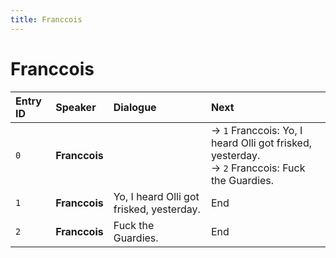 ```yaml
---
title: Franccois
---
```


# Franccois


| Entry ID | Speaker | Dialogue | Next |
| :------- | :------ | :------- | :------------ |
| `0` | **Franccois** |  | → `1` Franccois: Yo, I heard Olli got frisked, yesterday\.<br>→ `2` Franccois: Fuck the Guardies\. |
| `1` | **Franccois** | Yo, I heard Olli got frisked, yesterday\. | End |
| `2` | **Franccois** | Fuck the Guardies\. | End |
